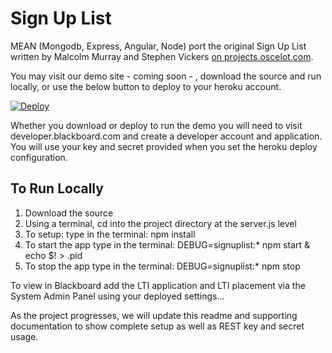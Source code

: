 # Sign Up List
MEAN (Mongodb, Express, Angular, Node) port the original Sign Up List written by Malcolm Murray and Stephen Vickers <a href="http://projects.oscelot.org/gf/project/signup/">on projects.oscelot.com</a>.

You may visit our demo site - coming soon - , download the source and run locally, or use the below button to deploy to your heroku account.

<a href="https://heroku.com/deploy">
  <img src="https://www.herokucdn.com/deploy/button.svg" alt="Deploy">
</a>

Whether you download or deploy to run the demo you will need to visit developer.blackboard.com and create a developer account and application. You will use your key and secret provided when you set the heroku deploy configuration.

## To Run Locally
1. Download the source
2. Using a terminal, cd into the project directory at the server.js level
3. To setup: type in the terminal: npm install
4. To start the app type in the terminal: DEBUG=signuplist:\* npm start & echo $! > .pid
5. To stop the app type in the terminal: DEBUG=signuplist:\* npm stop

To view in Blackboard add the LTI application and LTI placement via the System Admin Panel using your deployed settings...

As the project progresses, we will update this readme and supporting documentation to show complete setup as well as REST key and secret usage.
